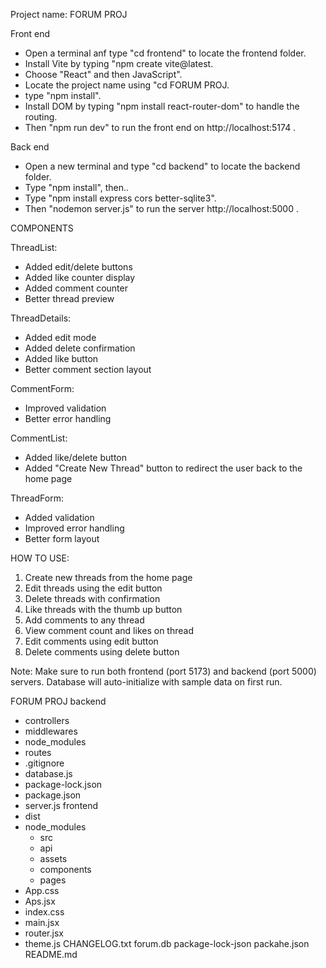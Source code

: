 Project name: FORUM PROJ

Front end
- Open a terminal anf type "cd frontend" to locate the frontend folder.
- Install Vite by typing "npm create vite@latest.
- Choose "React" and then JavaScript".
- Locate the project name using "cd FORUM PROJ.
- type "npm install".
- Install DOM by typing "npm install react-router-dom" to handle the routing.
- Then "npm run dev" to run the front end on http://localhost:5174 .

Back end
- Open a new terminal and type "cd backend" to locate the backend folder.
- Type "npm install", then..
- Type "npm install express cors better-sqlite3".
- Then "nodemon server.js" to run the server http://localhost:5000 .

    
COMPONENTS

ThreadList:
- Added edit/delete buttons
- Added like counter display
- Added comment counter
- Better thread preview

ThreadDetails:
- Added edit mode
- Added delete confirmation
- Added like button
- Better comment section layout

CommentForm:
- Improved validation
- Better error handling

CommentList:
- Added like/delete button
- Added "Create New Thread" button to 
  redirect the user back to the home page

ThreadForm:
- Added validation
- Improved error handling
- Better form layout

HOW TO USE:
1. Create new threads from the home page
2. Edit threads using the edit button
3. Delete threads with confirmation
4. Like threads with the thumb up button
5. Add comments to any thread
6. View comment count and likes on thread 
7. Edit comments using edit button
8. Delete comments using delete button

Note: Make sure to run both frontend (port 5173) and backend (port 5000) servers.
Database will auto-initialize with sample data on first run.

FORUM PROJ
 backend
  - controllers
  - middlewares
  - node_modules
  - routes
  - .gitignore
  - database.js
  - package-lock.json
  - package.json
  - server.js
 frontend
  - dist
  - node_modules
    - src
     - api
     - assets
     - components
     - pages
  - App.css
  - Aps.jsx
  - index.css
  - main.jsx
  - router.jsx
  - theme.js
 CHANGELOG.txt
 forum.db
 package-lock-json
 packahe.json
 README.md 



